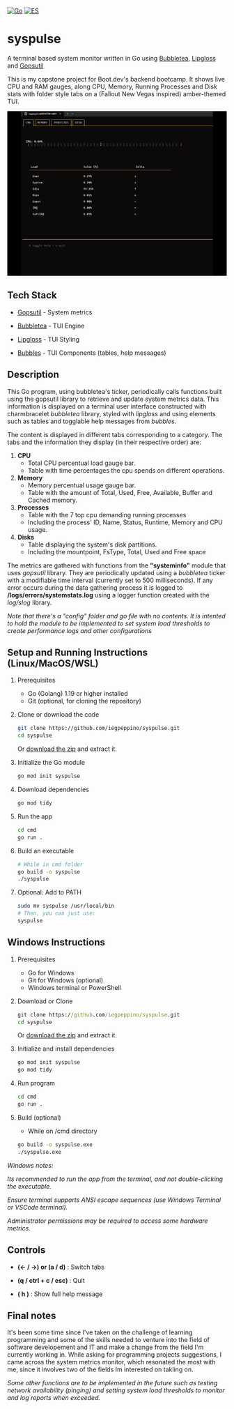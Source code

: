 [![Go](https://img.shields.io/badge/code-Go-blue?logo=go)](README.md)
[![ES](https://img.shields.io/badge/lang-ES-red?logo=translate)](README.es.md)

# syspulse

A terminal based system monitor written in Go using [Bubbletea](https://github.com/charmbracelet/bubbletea), [Lipgloss](https://github.com/charmbracelet/lipgloss) and [Gopsutil](https://github.com/shirou/gopsutil)

This is my capstone project for Boot.dev's backend bootcamp.
It shows live CPU and RAM gauges, along CPU, Memory, Running Processes and Disk stats with folder style tabs on a (Fallout New Vegas inspired) amber-themed TUI.

![syspulse demo](syspulse_demo.gif)

## Tech Stack

- [Gopsutil](https://github.com/shirou/gopsutil?tab=readme-ov-file) - System metrics

- [Bubbletea](https://github.com/charmbracelet/bubbletea) - TUI Engine

- [Lipgloss](https://github.com/charmbracelet/lipgloss) - TUI Styling

- [Bubbles](https://github.com/charmbracelet/bubbles) - TUI Components (tables, help messages)

## Description

This Go program, using bubbletea's ticker, periodically calls functions built using the gopsutil library to retrieve and update system metrics data.
This information is displayed on a terminal user interface constructed with charmbracelet _bubbletea_ library, styled with _lipgloss_ and using elements such as tables and togglable help messages from _bubbles_.

The content is displayed in different tabs corresponding to a category. The tabs and the information they display (in their respective order) are:

1. __CPU__
    - Total CPU percentual load gauge bar.
    - Table with time percentages the cpu spends on different operations.
2. __Memory__
    - Memory  percentual usage gauge bar.
    - Table with the amount of Total, Used, Free, Available, Buffer and Cached memory.
3. __Processes__
    - Table with the 7 top cpu demanding running processes
    - Including the process' ID, Name, Status, Runtime, Memory and CPU usage.
4. __Disks__
    - Table displaying the system's disk partitions.
    - Including the mountpoint, FsType, Total, Used and Free space

The metrics are gathered with functions from the __"systeminfo"__ module that uses _gopsutil_ library. They are periodically updated using a _bubbletea_ ticker with a modifiable time interval (currently set to 500 milliseconds).
If any error occurs during the data gathering process it is logged to __/logs/errors/systemstats.log__ using a logger function created with the _log/slog_ library.

_Note that there's a "config" folder and go file with no contents. It is intented to hold the module to be implemented to set system load thresholds to create performance logs and other configurations_

## Setup and Running Instructions (Linux/MacOS/WSL)

1. Prerequisites
    - Go (Golang) 1.19 or higher installed
    - Git (optional, for cloning the repository)

2. Clone or download the code
    ```bash
    git clone https://github.com/iegpeppino/syspulse.git
    cd syspulse
    ```
    Or [download the zip](https://github.com/iegpeppino/syspulse/refs/heads/main.zip) and extract it.

3. Initialize the Go module
    ```bash
    go mod init syspulse
    ```

4. Download dependencies
    ```bash
    go mod tidy
    ```

5. Run the app
    ```bash
    cd cmd
    go run .
    ```

6. Build an executable
    ```bash
    # While in cmd folder
    go build -o syspulse
    ./syspulse
    ```

7. Optional: Add to PATH
    ```bash
    sudo mv syspulse /usr/local/bin
    # Then, you can just use:
    syspulse
    ```
## Windows Instructions

1. Prerequisites
    - Go for Windows
    - Git for Windows (optional)
    - Windows terminal or PowerShell

2. Download or Clone
    ```cmd
    git clone https://github.com/iegpeppino/syspulse.git
    cd syspulse
    ```
     Or [download the zip](https://github.com/iegpeppino/syspulse/refs/heads/main.zip) and extract it.

3. Initialize and install dependencies
    ```cmd
    go mod init syspulse
    go mod tidy
    ```

4. Run program
    ```cmd
    cd cmd 
    go run .
    ```

5. Build (optional)
    - While on /cmd directory
    ```cmd
    go build -o syspulse.exe
    ./syspulse.exe

_Windows notes:_

_Its recommended to run the app from the terminal, and not double-clicking the executable._

_Ensure terminal supports ANSI escape sequences (use Windows Terminal or VSCode terminal)._

_Administrator permissions may be required to access some hardware metrics._

## Controls

- __(← / →) or (a / d)__ : Switch tabs

- __(q / ctrl + c / esc)__ : Quit

- __( h )__ : Show full help message


## Final notes

It's been some time since I've taken on the challenge of learning programming and some of the skills needed to venture into the field of software developement and IT and make a change from the field I'm currently working in. While asking for programming projects suggestions, I came across the system metrics monitor, which resonated the most with me, since it involves two of the fields Im interested on takling on.

_Some other functions are to be implemented in the future_
    _such as testing network availability (pinging) and setting_
_system load thresholds to monitor and log reports when exceeded._